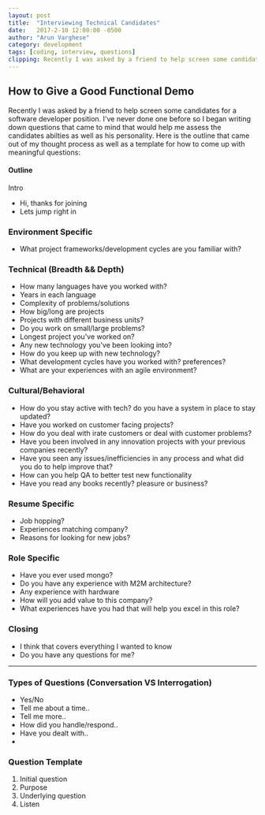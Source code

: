 ```yaml
---
layout: post
title:  "Interviewing Technical Candidates"
date:   2017-2-10 12:00:00 -0500
author: "Arun Varghese"
category: development
tags: [coding, interview, questions]
clipping: Recently I was asked by a friend to help screen some candidates for a software developer position. I've never done one before so I began writing down questions that came to mind that would help me assess the candidates abilties as well as his personality...  
---
```


## How to Give a Good Functional Demo  
Recently I was asked by a friend to help screen some candidates for a software developer position. I've never done one before so I began writing down questions that came to mind that would help me assess the candidates abilties as well as his personality. Here is the outline that came out of my thought process as well as a template for how to come up with meaningful questions:  

#### Outline  
Intro
- Hi, thanks for joining
- Lets jump right in

### Environment Specific
- What project frameworks/development cycles are you familiar with?

### Technical (Breadth && Depth)
- How many languages have you worked with?
- Years in each language
- Complexity of problems/solutions
- How big/long are projects
- Projects with different business units?
- Do you work on small/large problems?
- Longest project you've worked on?
- Any new technology you've been looking into?
- How do you keep up with new technology?
- What development cycles have you worked with? preferences?
- What are your experiences with an agile environment?

### Cultural/Behavioral
- How do you stay active with tech? do you have a system in place to stay updated?
- Have you worked on customer facing projects?
- How do you deal with irate customers or deal with customer problems?
- Have you been involved in any innovation projects with your previous companies recently?
- Have you seen any issues/inefficiencies in any process and what did you do to help improve that?
- How can you help QA to better test new functionality
- Have you read any books recently? pleasure or business?

### Resume Specific
- Job hopping?
- Experiences matching company?
- Reasons for looking for new jobs?

### Role Specific
- Have you ever used mongo?
- Do you have any experience with M2M architecture?
- Any experience with hardware
- How will you add value to this company?
- What experiences have you had that will help you excel in this role?

### Closing
- I think that covers everything I wanted to know
- Do you have any questions for me?

---------------------

### Types of Questions (Conversation VS Interrogation)
- Yes/No
- Tell me about a time..
- Tell me more..
- How did you handle/respond..
- Have you dealt with..
-

### Question Template
1. Initial question
2. Purpose
3. Underlying question
4. Listen

